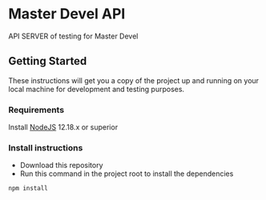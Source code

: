 # Master Devel API

API SERVER of testing for Master Devel

## Getting Started

These instructions will get you a copy of the project up and running on your local machine for development and testing purposes.

### Requirements

Install [NodeJS](https://nodejs.org/es/download/) 12.18.x or superior

### Install instructions

* Download this repository
* Run this command in the project root to install the dependencies

``` npm install ```
